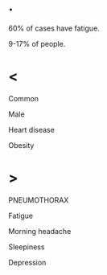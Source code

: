 # .

60% of cases have fatigue.

9-17% of people.

# <

Common

Male

Heart disease

Obesity

# >

PNEUMOTHORAX

Fatigue

Morning headache

Sleepiness

Depression
